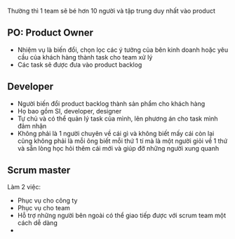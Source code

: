 Thường thì 1 team sẽ bé hơn 10 người và tập trung duy nhất vào product

## PO: Product Owner
- Nhiệm vụ là biến đổi, chọn lọc các ý tưởng của bên kinh doanh hoặc yêu cầu của khách hàng thành task cho team xử lý
- Các task sẽ được đưa vào product backlog

## Developer
- Người biến đổi product backlog thành sản phẩm cho khách hàng
- Họ bao gồm SI, developer, designer 
- Tự chủ và có thể quản lý task của mình, lên phương án cho task mình đảm nhận
- Không phải là 1 người chuyên về cái gì và không biết mấy cái còn lại cũng không phải là mỗi ông biết mỗi thứ 1 tí mà là một người giỏi về 1 thứ và sẵn lòng học hỏi thêm cái mới và giúp đỡ những người xung quanh  

## Scrum master
Làm 2 việc:
- Phục vụ cho công ty
- Phục vụ cho team
- Hỗ trợ những người bên ngoài có thể giao tiếp được với scrum team một cách dễ dàng 
- 